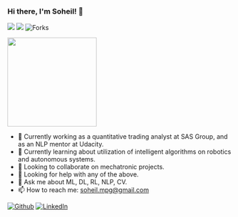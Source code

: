 ### Hi there, I'm Soheil! 👋

![](https://img.shields.io/badge/stars%20⭐-170-yellow) ![](https://komarev.com/ghpvc/?username=soheil-mp&label=PROFILE+VIEWS) <img alt="Forks" src="https://img.shields.io/github/forks/soheil-mp/soheil-mp?style=flat-square&labelColor=343b41"/>

<img src="https://media4.giphy.com/media/VHI6svvhu5xuqzyAoM/giphy.gif?cid=ecf05e47rcrvltz3hmdz5px6me3ae82zn582t83dqfaaqskx&rid=giphy.gif&ct=g" width="200" height="200" />


- 🔭 Currently working as a quantitative trading analyst at SAS Group, and as an NLP mentor at Udacity.
- 🌱 Currently learning about utilization of intelligent algorithms on robotics and autonomous systems.
- 👯 Looking to collaborate on mechatronic projects.
- 🤔 Looking for help with any of the above.
- 💬 Ask me about ML, DL, RL, NLP, CV.
- 📫 How to reach me: <a href="soheil.mpg@gmail.com">soheil.mpg@gmail.com</a>
<p>
  <a href="https://github.com/soheil-mp" target="_blank"><img alt="Github" src="https://img.shields.io/badge/GitHub-%2312100E.svg?&style=for-the-badge&logo=Github&logoColor=white" /></a> 
  <a href="https://www.linkedin.com/in/soheil-mp/" target="_blank"><img alt="LinkedIn" src="https://img.shields.io/badge/linkedin-%230077B5.svg?&style=for-the-badge&logo=linkedin&logoColor=white" /></a> 

<!--
- ⚡ Fun fact: 

![Alt Text](https://media0.giphy.com/media/3oEduPTAcgRz8qh4HK/giphy.gif?cid=ecf05e47qg1y67uoms4727rrnd55ga6y1tbdoe3a4y2r4vcw&rid=giphy.gif&ct=g)
-->
